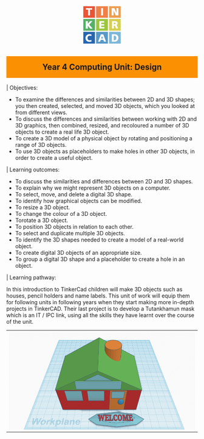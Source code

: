 <title>Year 9 CS</title>
<style type='text/css'>
body {width: 80%; margin:auto;}
a { text-decoration: none; }
a:hover { text-decoration: underline; }
h1 {display: none; }
h2 { background-color:#fc9003; padding:16px;text-align:center;}
h3 {background-color:lightblue; padding:16px; text-align:center;}
video {width:30%; float:left;}
button {float: right;margin-bottom: 20px; background-color: lightblue; border-radius:3px; }
video {margin-bottom:20px; width: 40%;text-align:center;}
img.logo {width:100px;}
#logos {wdith:100%; margin:auto; text-align:center;}
</style>

<div id="logos">
    <img class='logo' src='img/tinkercad-logo.png'>
</div>

## Year 4 Computing Unit: Design 

| Objectives:

+ To examine the differences and similarities between 2D and 3D shapes; you then created, selected, and moved 3D objects, which you looked at from different views.
+ To discuss the differences and similarities between working with 2D and 3D graphics, then combined, resized, and recoloured a number of 3D objects to create a real life 3D object.
+ To create a 3D model of a physical object by rotating and positioning a range of 3D objects.
+ To use 3D objects as placeholders to make holes in other 3D objects, in order to create a useful object.


| Learning outcomes:

+ To discuss the similarities and differences between 2D and 3D shapes.
+ To explain why we might represent 3D objects on a computer.
+ To select, move, and delete a digital 3D shape.
+ To identify how graphical objects can be modified.
+ To resize a 3D object.
+ To change the colour of a 3D object.
+ Torotate a 3D object.
+ To position 3D objects in relation to each other.
+ To select and duplicate multiple 3D objects. 
+ To identify the 3D shapes needed to create a model of a real-world object.
+ To create digital 3D objects of an appropriate size.
+ To group a digital 3D shape and a placeholder to create a hole in an object.


| Learning pathway:

In this introduction to TinkerCad children will make 3D objects such as houses, pencil holders and name labels. This unit of work will equip them for following units in following years when they start making more in-depth projects in TinkerCAD. Their last project is to develop a Tutankhamun mask which is an IT / IPC link, using all the skills they have learnt over the course of the unit.

<table>
  <tr>
    <td style='text-align:center;'><img src='img/tinkercad-house.png'></td>
  </tr>
  </table>
